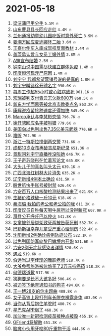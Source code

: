 # 2021-05-18

1. [梁洁蒲巴甲分手](https://s.weibo.com/weibo?q=%23%E6%A2%81%E6%B4%81%E8%92%B2%E5%B7%B4%E7%94%B2%E5%88%86%E6%89%8B%23&Refer=top) `5.5M 🔥`
1. [山东曹县县长回应走红](https://s.weibo.com/weibo?q=%23%E5%B1%B1%E4%B8%9C%E6%9B%B9%E5%8E%BF%E5%8E%BF%E9%95%BF%E5%9B%9E%E5%BA%94%E8%B5%B0%E7%BA%A2%23&Refer=top) `4.4M 🔥`
1. [兰州通报幼童幼儿园吃饭时意外死亡](https://s.weibo.com/weibo?q=%23%E5%85%B0%E5%B7%9E%E9%80%9A%E6%8A%A5%E5%B9%BC%E7%AB%A5%E5%B9%BC%E5%84%BF%E5%9B%AD%E5%90%83%E9%A5%AD%E6%97%B6%E6%84%8F%E5%A4%96%E6%AD%BB%E4%BA%A1%23&Refer=top) `3.9M 🔥`
1. [姜潮方回应麦迪娜怀二胎](https://s.weibo.com/weibo?q=%23%E5%A7%9C%E6%BD%AE%E6%96%B9%E5%9B%9E%E5%BA%94%E9%BA%A6%E8%BF%AA%E5%A8%9C%E6%80%80%E4%BA%8C%E8%83%8E%23&Refer=top) `3.6M 🔥`
1. [王嘉尔倒车入库成驾校反面教材](https://s.weibo.com/weibo?q=%23%E7%8E%8B%E5%98%89%E5%B0%94%E5%80%92%E8%BD%A6%E5%85%A5%E5%BA%93%E6%88%90%E9%A9%BE%E6%A0%A1%E5%8F%8D%E9%9D%A2%E6%95%99%E6%9D%90%23&Refer=top) `3.4M 🔥`
1. [盖茨承认曾与女员工婚外情](https://s.weibo.com/weibo?q=%23%E7%9B%96%E8%8C%A8%E6%89%BF%E8%AE%A4%E6%9B%BE%E4%B8%8E%E5%A5%B3%E5%91%98%E5%B7%A5%E5%A9%9A%E5%A4%96%E6%83%85%23&Refer=top) `2.8M 🔥`
1. [A妹宣布结婚](https://s.weibo.com/weibo?q=%23A%E5%A6%B9%E5%AE%A3%E5%B8%83%E7%BB%93%E5%A9%9A%23&Refer=top) `2.5M 🔥`
1. [钟南山说中国需尽快建立群体免疫](https://s.weibo.com/weibo?q=%23%E9%92%9F%E5%8D%97%E5%B1%B1%E8%AF%B4%E4%B8%AD%E5%9B%BD%E9%9C%80%E5%B0%BD%E5%BF%AB%E5%BB%BA%E7%AB%8B%E7%BE%A4%E4%BD%93%E5%85%8D%E7%96%AB%23&Refer=top) `1.4M 🔥`
1. [印度恒河现浮尸原因](https://s.weibo.com/weibo?q=%23%E5%8D%B0%E5%BA%A6%E6%81%92%E6%B2%B3%E7%8E%B0%E6%B5%AE%E5%B0%B8%E5%8E%9F%E5%9B%A0%23&Refer=top) `1.4M 🔥`
1. [刘宇宁 我都希望营销号说的是真的](https://s.weibo.com/weibo?q=%E5%88%98%E5%AE%87%E5%AE%81%20%E6%88%91%E9%83%BD%E5%B8%8C%E6%9C%9B%E8%90%A5%E9%94%80%E5%8F%B7%E8%AF%B4%E7%9A%84%E6%98%AF%E7%9C%9F%E7%9A%84&Refer=top) `1.0M 🔥`
1. [刘宇宁叫错徐开骋名字](https://s.weibo.com/weibo?q=%23%E5%88%98%E5%AE%87%E5%AE%81%E5%8F%AB%E9%94%99%E5%BE%90%E5%BC%80%E9%AA%8B%E5%90%8D%E5%AD%97%23&Refer=top) `990.0K 🔥`
1. [每周工作超55小时或心脏病致死](https://s.weibo.com/weibo?q=%23%E6%AF%8F%E5%91%A8%E5%B7%A5%E4%BD%9C%E8%B6%8555%E5%B0%8F%E6%97%B6%E6%88%96%E5%BF%83%E8%84%8F%E7%97%85%E8%87%B4%E6%AD%BB%23&Refer=top) `961.1K 🔥`
1. [欢瑞被判支付青云志欠款600万](https://s.weibo.com/weibo?q=%23%E6%AC%A2%E7%91%9E%E8%A2%AB%E5%88%A4%E6%94%AF%E4%BB%98%E9%9D%92%E4%BA%91%E5%BF%97%E6%AC%A0%E6%AC%BE600%E4%B8%87%23&Refer=top) `868.5K 🔥`
1. [新东方学而思等被北京市教委点名](https://s.weibo.com/weibo?q=%23%E6%96%B0%E4%B8%9C%E6%96%B9%E5%AD%A6%E8%80%8C%E6%80%9D%E7%AD%89%E8%A2%AB%E5%8C%97%E4%BA%AC%E5%B8%82%E6%95%99%E5%A7%94%E7%82%B9%E5%90%8D%23&Refer=top) `863.2K 🔥`
1. [康辉说疫苗接种速度还得加快](https://s.weibo.com/weibo?q=%23%E5%BA%B7%E8%BE%89%E8%AF%B4%E7%96%AB%E8%8B%97%E6%8E%A5%E7%A7%8D%E9%80%9F%E5%BA%A6%E8%BF%98%E5%BE%97%E5%8A%A0%E5%BF%AB%23&Refer=top) `845.0K 🔥`
1. [Marco承认与李慧彬恋情](https://s.weibo.com/weibo?q=%23Marco%E6%89%BF%E8%AE%A4%E4%B8%8E%E6%9D%8E%E6%85%A7%E5%BD%AC%E6%81%8B%E6%83%85%23&Refer=top) `796.7K 🔥`
1. [徐开骋回应名字被叫错](https://s.weibo.com/weibo?q=%23%E5%BE%90%E5%BC%80%E9%AA%8B%E5%9B%9E%E5%BA%94%E5%90%8D%E5%AD%97%E8%A2%AB%E5%8F%AB%E9%94%99%23&Refer=top) `779.6K 🔥`
1. [美国向以色列出售7.35亿美元武器](https://s.weibo.com/weibo?q=%23%E7%BE%8E%E5%9B%BD%E5%90%91%E4%BB%A5%E8%89%B2%E5%88%97%E5%87%BA%E5%94%AE7.35%E4%BA%BF%E7%BE%8E%E5%85%83%E6%AD%A6%E5%99%A8%23&Refer=top) `770.6K 🔥`
1. [难听](https://s.weibo.com/weibo?q=%E9%9A%BE%E5%90%AC&Refer=top) `762.9K 🔥`
1. [浙江一特斯拉撞倒两交警](https://s.weibo.com/weibo?q=%23%E6%B5%99%E6%B1%9F%E4%B8%80%E7%89%B9%E6%96%AF%E6%8B%89%E6%92%9E%E5%80%92%E4%B8%A4%E4%BA%A4%E8%AD%A6%23&Refer=top) `731.6K 🔥`
1. [成都10岁女孩再破吉尼斯纪录](https://s.weibo.com/weibo?q=%23%E6%88%90%E9%83%BD10%E5%B2%81%E5%A5%B3%E5%AD%A9%E5%86%8D%E7%A0%B4%E5%90%89%E5%B0%BC%E6%96%AF%E7%BA%AA%E5%BD%95%23&Refer=top) `651.3K 🔥`
1. [景甜问刘宇宁直播咋没叫她](https://s.weibo.com/weibo?q=%23%E6%99%AF%E7%94%9C%E9%97%AE%E5%88%98%E5%AE%87%E5%AE%81%E7%9B%B4%E6%92%AD%E5%92%8B%E6%B2%A1%E5%8F%AB%E5%A5%B9%23&Refer=top) `646.7K 🔥`
1. [王子奇苏晓彤在忙着写论文](https://s.weibo.com/weibo?q=%23%E7%8E%8B%E5%AD%90%E5%A5%87%E8%8B%8F%E6%99%93%E5%BD%A4%E5%9C%A8%E5%BF%99%E7%9D%80%E5%86%99%E8%AE%BA%E6%96%87%23&Refer=top) `645.0K 🔥`
1. [大头儿子的真名叫头太元](https://s.weibo.com/weibo?q=%23%E5%A4%A7%E5%A4%B4%E5%84%BF%E5%AD%90%E7%9A%84%E7%9C%9F%E5%90%8D%E5%8F%AB%E5%A4%B4%E5%A4%AA%E5%85%83%23&Refer=top) `639.1K 🔥`
1. [广西北海红树林大片消失](https://s.weibo.com/weibo?q=%23%E5%B9%BF%E8%A5%BF%E5%8C%97%E6%B5%B7%E7%BA%A2%E6%A0%91%E6%9E%97%E5%A4%A7%E7%89%87%E6%B6%88%E5%A4%B1%23&Refer=top) `635.2K 🔥`
1. [辽宁新增4例本土确诊](https://s.weibo.com/weibo?q=%23%E8%BE%BD%E5%AE%81%E6%96%B0%E5%A2%9E4%E4%BE%8B%E6%9C%AC%E5%9C%9F%E7%A1%AE%E8%AF%8A%23&Refer=top) `631.5K 🔥`
1. [殷世航快手账号被封禁](https://s.weibo.com/weibo?q=%23%E6%AE%B7%E4%B8%96%E8%88%AA%E5%BF%AB%E6%89%8B%E8%B4%A6%E5%8F%B7%E8%A2%AB%E5%B0%81%E7%A6%81%23&Refer=top) `626.4K 🔥`
1. [六安百万人口核酸检测结果出来了](https://s.weibo.com/weibo?q=%23%E5%85%AD%E5%AE%89%E7%99%BE%E4%B8%87%E4%BA%BA%E5%8F%A3%E6%A0%B8%E9%85%B8%E6%A3%80%E6%B5%8B%E7%BB%93%E6%9E%9C%E5%87%BA%E6%9D%A5%E4%BA%86%23&Refer=top) `621.9K 🔥`
1. [生猪价格跌破一斤10元](https://s.weibo.com/weibo?q=%23%E7%94%9F%E7%8C%AA%E4%BB%B7%E6%A0%BC%E8%B7%8C%E7%A0%B4%E4%B8%80%E6%96%A410%E5%85%83%23&Refer=top) `618.4K 🔥`
1. [秦海璐 我拍的老公和老公拍的我](https://s.weibo.com/weibo?q=%23%E7%A7%A6%E6%B5%B7%E7%92%90%20%E6%88%91%E6%8B%8D%E7%9A%84%E8%80%81%E5%85%AC%E5%92%8C%E8%80%81%E5%85%AC%E6%8B%8D%E7%9A%84%E6%88%91%23&Refer=top) `611.2K 🔥`
1. [印度议员自称每天喝牛尿所以没得新冠](https://s.weibo.com/weibo?q=%23%E5%8D%B0%E5%BA%A6%E8%AE%AE%E5%91%98%E8%87%AA%E7%A7%B0%E6%AF%8F%E5%A4%A9%E5%96%9D%E7%89%9B%E5%B0%BF%E6%89%80%E4%BB%A5%E6%B2%A1%E5%BE%97%E6%96%B0%E5%86%A0%23&Refer=top) `607.9K 🔥`
1. [拜登公开呼吁巴以停火](https://s.weibo.com/weibo?q=%23%E6%8B%9C%E7%99%BB%E5%85%AC%E5%BC%80%E5%91%BC%E5%90%81%E5%B7%B4%E4%BB%A5%E5%81%9C%E7%81%AB%23&Refer=top) `541.8K 🔥`
1. [女童被邻居绑架致死两被告获死刑](https://s.weibo.com/weibo?q=%23%E5%A5%B3%E7%AB%A5%E8%A2%AB%E9%82%BB%E5%B1%85%E7%BB%91%E6%9E%B6%E8%87%B4%E6%AD%BB%E4%B8%A4%E8%A2%AB%E5%91%8A%E8%8E%B7%E6%AD%BB%E5%88%91%23&Refer=top) `532.7K 🔥`
1. [巴勒斯坦幸存儿童受严重心理创伤](https://s.weibo.com/weibo?q=%23%E5%B7%B4%E5%8B%92%E6%96%AF%E5%9D%A6%E5%B9%B8%E5%AD%98%E5%84%BF%E7%AB%A5%E5%8F%97%E4%B8%A5%E9%87%8D%E5%BF%83%E7%90%86%E5%88%9B%E4%BC%A4%23&Refer=top) `522.4K 🔥`
1. [沈阳新增2例确诊病例轨迹公布](https://s.weibo.com/weibo?q=%23%E6%B2%88%E9%98%B3%E6%96%B0%E5%A2%9E2%E4%BE%8B%E7%A1%AE%E8%AF%8A%E7%97%85%E4%BE%8B%E8%BD%A8%E8%BF%B9%E5%85%AC%E5%B8%83%23&Refer=top) `522.1K 🔥`
1. [以色列国防军向黎巴嫩境内开炮](https://s.weibo.com/weibo?q=%23%E4%BB%A5%E8%89%B2%E5%88%97%E5%9B%BD%E9%98%B2%E5%86%9B%E5%90%91%E9%BB%8E%E5%B7%B4%E5%AB%A9%E5%A2%83%E5%86%85%E5%BC%80%E7%82%AE%23&Refer=top) `521.6K 🔥`
1. [六安2例无症状感染者详情](https://s.weibo.com/weibo?q=%23%E5%85%AD%E5%AE%892%E4%BE%8B%E6%97%A0%E7%97%87%E7%8A%B6%E6%84%9F%E6%9F%93%E8%80%85%E8%AF%A6%E6%83%85%23&Refer=top) `520.6K 🔥`
1. [遇龙](https://s.weibo.com/weibo?q=%E9%81%87%E9%BE%99&Refer=top) `519.6K 🔥`
1. [伯远当过李佳琦的舞蹈老师](https://s.weibo.com/weibo?q=%23%E4%BC%AF%E8%BF%9C%E5%BD%93%E8%BF%87%E6%9D%8E%E4%BD%B3%E7%90%A6%E7%9A%84%E8%88%9E%E8%B9%88%E8%80%81%E5%B8%88%23&Refer=top) `518.7K 🔥`
1. [大爷免费旅游被忽悠买了2万元抗癌药](https://s.weibo.com/weibo?q=%23%E5%A4%A7%E7%88%B7%E5%85%8D%E8%B4%B9%E6%97%85%E6%B8%B8%E8%A2%AB%E5%BF%BD%E6%82%A0%E4%B9%B0%E4%BA%862%E4%B8%87%E5%85%83%E6%8A%97%E7%99%8C%E8%8D%AF%23&Refer=top) `518.2K 🔥`
1. [何德瑞道歉](https://s.weibo.com/weibo?q=%23%E4%BD%95%E5%BE%B7%E7%91%9E%E9%81%93%E6%AD%89%23&Refer=top) `517.9K 🔥`
1. [狗狗要是长不大该多好](https://s.weibo.com/weibo?q=%23%E7%8B%97%E7%8B%97%E8%A6%81%E6%98%AF%E9%95%BF%E4%B8%8D%E5%A4%A7%E8%AF%A5%E5%A4%9A%E5%A5%BD%23&Refer=top) `506.4K 🔥`
1. [被迫签下绝育通知书的狗子](https://s.weibo.com/weibo?q=%23%E8%A2%AB%E8%BF%AB%E7%AD%BE%E4%B8%8B%E7%BB%9D%E8%82%B2%E9%80%9A%E7%9F%A5%E4%B9%A6%E7%9A%84%E7%8B%97%E5%AD%90%23&Refer=top) `494.6K 🔥`
1. [王一博28岁的你主题曲](https://s.weibo.com/weibo?q=%23%E7%8E%8B%E4%B8%80%E5%8D%9A28%E5%B2%81%E7%9A%84%E4%BD%A0%E4%B8%BB%E9%A2%98%E6%9B%B2%23&Refer=top) `488.8K 🔥`
1. [女子高铁上殴打列车长脱衣裸露身体](https://s.weibo.com/weibo?q=%23%E5%A5%B3%E5%AD%90%E9%AB%98%E9%93%81%E4%B8%8A%E6%AE%B4%E6%89%93%E5%88%97%E8%BD%A6%E9%95%BF%E8%84%B1%E8%A1%A3%E8%A3%B8%E9%9C%B2%E8%BA%AB%E4%BD%93%23&Refer=top) `483.0K 🔥`
1. [当你从背后抱住羊驼时](https://s.weibo.com/weibo?q=%23%E5%BD%93%E4%BD%A0%E4%BB%8E%E8%83%8C%E5%90%8E%E6%8A%B1%E4%BD%8F%E7%BE%8A%E9%A9%BC%E6%97%B6%23&Refer=top) `480.7K 🔥`
1. [星巴克APP崩了](https://s.weibo.com/weibo?q=%23%E6%98%9F%E5%B7%B4%E5%85%8BAPP%E5%B4%A9%E4%BA%86%23&Refer=top) `468.3K 🔥`
1. [加沙唯一新冠检测疫苗接种点被毁](https://s.weibo.com/weibo?q=%23%E5%8A%A0%E6%B2%99%E5%94%AF%E4%B8%80%E6%96%B0%E5%86%A0%E6%A3%80%E6%B5%8B%E7%96%AB%E8%8B%97%E6%8E%A5%E7%A7%8D%E7%82%B9%E8%A2%AB%E6%AF%81%23&Refer=top) `455.1K 🔥`
1. [GFriend将解散](https://s.weibo.com/weibo?q=%23GFriend%E5%B0%86%E8%A7%A3%E6%95%A3%23&Refer=top) `451.3K 🔥`
1. [脑瘫小伙用牙咬80斤重物干活](https://s.weibo.com/weibo?q=%23%E8%84%91%E7%98%AB%E5%B0%8F%E4%BC%99%E7%94%A8%E7%89%99%E5%92%AC80%E6%96%A4%E9%87%8D%E7%89%A9%E5%B9%B2%E6%B4%BB%23&Refer=top) `444.3K 🔥`
